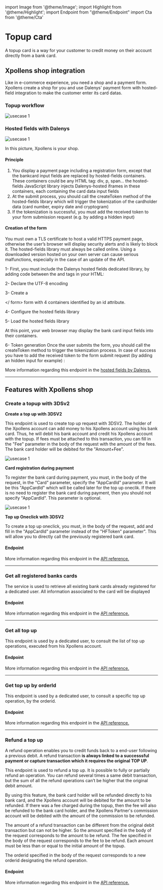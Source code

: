 import Image from '@theme/Image';
import Highlight from '@theme/Highlight';
import Endpoint from "@theme/Endpoint"
import Cta from '@theme/Cta'

# Topup card


A topup card is a way for your customer to credit money on their account directly from a bank card.


## Xpollens shop integration

Like in e-commerce experience, you need a shop and a payment form. Xpollens create a shop for you and use Dalenys' payment form with hosted-field integration to make the customer enter its card datas.

### Topup workflow 

<Image src="docs/Topup_workflow_3DS.png" alt="usecase 1"/>


### Hosted fields with Dalenys

<Image src="docs/PayOUT_HostedFields.png" alt="usecase 1"/>

In this picture, Xpollens is your shop.

#### Principle

1.	You display a payment page including a registration form, except that the bankcard input fields are replaced by hosted-fields containers. These containers could be any HTML tag: div, p, span… the hosted-fields JavaScript library injects Dalenys-hosted iframes in these containers, each containing the card data input fields
2.	At the submit process, you should call the createToken method of the hosted-fields library which will trigger the tokenization of the cardholder data (card number, expiry date and cryptogram)
3.	If the tokenization is successful, you must add the received token to your form submission request (e.g. by adding a hidden input)

#### Creation of the form 

You must own a TLS certificate to host a valid HTTPS payment page, otherwise the user’s browser will display security alerts and is likely to block it.
The hosted-fields library must always be called online. Using a downloaded version hosted on your own server can cause serious malfunctions, especially in the case of an update of the API.

1-	First, you must include the Dalenys hosted fields dedicated library, by adding code between the <head> and </head> tags in your HTML:

2-	Declare the UTF-8 encoding

3-	Create a <form> </ form> form with 4 containers identified by an id attribute. 

4-	Configure the hosted fields library

5-	Load the hosted fields library

At this point, your web browser may display the bank card input fields into their containers.

6-	Token generation
Once the user submits the form, you should call the createToken method to trigger the tokenization process.
In case of success you have to add the received token to the form submit request (by adding an hidden input for example) :

More information regarding this endpoint in the [hosted fields by Dalenys.](https://developer.dalenys.com/integration-modes/hosted-fields.html)

---

## Features with Xpollens shop

### Create a topup with 3DSv2

**Create a top up with 3DSV2**

This endpoint is used to create top up request with 3DSV2. The holder of the Xpollens account can add money to his Xpollens account using his bank card. Thus, he will debit his bank account and credit his Xpollens account with the topup.
If fees must be attached to this transaction, you can fill in the "Fee" parameter in the body of the request with the amount of the fees. The bank card holder will be debited for the "Amount+Fee".

<Image src="docs/Topup_Create3DS.png" alt="usecase 1"/>

**Card registration during payment**

To register the bank card during payment, you must, in the body of the request, in the "Card" parameter, specify the "AppCardId" parameter. It will be this "AppCardId" which will be called later for the top up oneclik. If there is no need to register the bank card during payment, then you should not specify "AppCardId". This parameter is optional.

<Image src="docs/Topup_RegisterCard.png" alt="usecase 1"/>

**Top up Oneclick with 3DSV2**

To create a top up oneclick, you must, in the body of the request, add and fill in the "AppCardId" parameter instead of the "HFToken" parameter". This will allow you to directly call the previously registered bank card.

#### Endpoint

More information regarding this endpoint in the [API reference.](/api/Core)

<Endpoint apiUrl="/v1.0/migrationProxy" path="/api/v1.1/payins/cardpayments" method="post"/>

---

### Get all registered banks cards
  
The service is used to retrieve all existing bank cards already registered for a dedicated user. All information associated to the card will be displayed

#### Endpoint

More information regarding this endpoint in the [API reference.](/api/Core)

<Endpoint apiUrl="/v1.0/migrationProxy" path="/api/v1.1/users/{userid}/cards/registered" method="get"/>

---

### Get all top up
  
This endpoint is used by a dedicated user, to consult the list of top up operations, executed from his Xpollens account.

#### Endpoint

More information regarding this endpoint in the [API reference.](/api/Core)

<Endpoint apiUrl="/v1.0/migrationProxy" path="/api/v1.1/users/{userid}/payins/cardpayments" method="get"/>

---

### Get top up by orderId
  
This endpoint is used by a dedicated user, to consult a specific top up operation, by the orderid.

#### Endpoint

More information regarding this endpoint in the [API reference.](/api/Core)

<Endpoint apiUrl="/v1.0/migrationProxy" path="/api/v1.1/users/{userid}/payins/cardpayments/{id}" method="get"/>

---

### Refund a top up
  
A refund operation enables you to credit funds back to a end-user following a previous debit. A refund transaction **is always linked to a successsful payment or capture transaction which it requires the original TOP UP**.

This endpoint is used to refund a top up. It is possible to fully or partially refund an operation. You can refund several times a same debit transaction, but the sum of all the refund operations can’t be higher that the original debit amount.

By using this feature, the bank card holder will be refunded directly to his bank card, and the Xpollens account will be debited for the amount to be refunded. If there was a fee charged during the topup, then the fee will also be refunded to the bank card holder, and the Xpollens Partner's commission account will be debited with the amount of the commission to be refunded.

The amount of a refund transaction can be different from the original debit transaction but can not be higher. So the amount specified in the body of the request corresponds to the amount to be refund. The fee specified in the body of the request corresponds to the fee to be refund. Each amount must be less than or equal to the initial amount of the topup. 

The orderid specified in the body of the request corresponds to a new orderid designating the refund operation.

#### Endpoint

More information regarding this endpoint in the [API reference.](/api/Core)

<Endpoint apiUrl="/v1.0/migrationProxy" path="/api/v1.1/users/{userid}/payins/cardpayments/{id}/payments/{paymentid}/refunds" method="post"/>

<Cta
  context="doc"
  ui="button"
  link="/api/Core"
  label="Try it out"
/>

